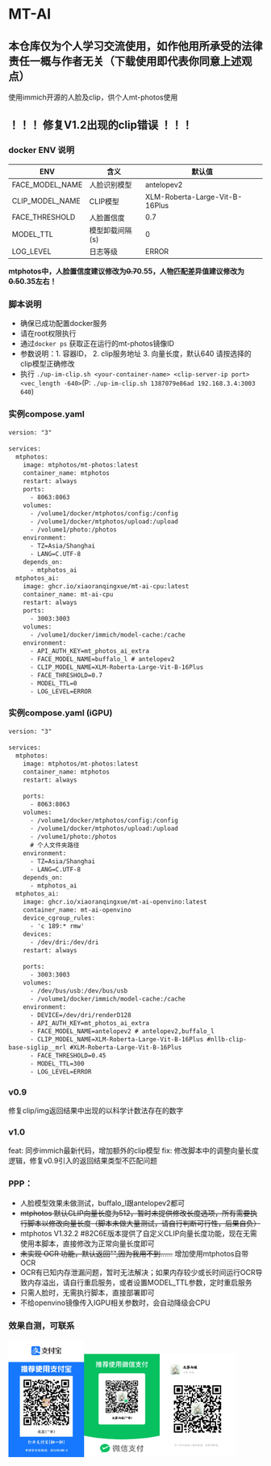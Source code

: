 # MT-AI
## 本仓库仅为个人学习交流使用，如作他用所承受的法律责任一概与作者无关（下载使用即代表你同意上述观点）

使用immich开源的人脸及clip，供个人mt-photos使用

## ！！！ 修复V1.2出现的clip错误 ！！！

### docker ENV 说明

| ENV | 含义 | 默认值|
| ---- | ---- | ----|
| FACE_MODEL_NAME | 人脸识别模型 | antelopev2 |
| CLIP_MODEL_NAME | CLIP模型| XLM-Roberta-Large-Vit-B-16Plus |
| FACE_THRESHOLD | 人脸置信度 | 0.7 |
| MODEL_TTL | 模型卸载间隔(s) | 0 |
| LOG_LEVEL | 日志等级 | ERROR |

**mtphotos中，人脸置信度建议修改为~~0.7~~0.55，人物匹配差异值建议修改为~~0.5~~0.35左右！**
### 脚本说明
- 确保已成功配置docker服务
- 请在root权限执行
- 通过`docker ps` 获取正在运行的mt-photos镜像ID
- 参数说明：1. 容器ID， 2. clip服务地址 3. 向量长度，默认640 请按选择的clip模型正确修改
- 执行 `./up-im-clip.sh <your-container-name> <clip-server-ip port> <vec_length -640>`(P: `./up-im-clip.sh 1387079e86ad 192.168.3.4:3003 640`)


### 实例compose.yaml
```
version: "3"

services:
  mtphotos:
    image: mtphotos/mt-photos:latest
    container_name: mtphotos
    restart: always
    ports:
      - 8063:8063
    volumes:
      - /volume1/docker/mtphotos/config:/config
      - /volume1/docker/mtphotos/upload:/upload
      - /volume1/photo:/photos
    environment:
      - TZ=Asia/Shanghai
      - LANG=C.UTF-8
    depends_on:
      - mtphotos_ai
  mtphotos_ai:
    image: ghcr.io/xiaoranqingxue/mt-ai-cpu:latest
    container_name: mt-ai-cpu
    restart: always
    ports:
      - 3003:3003
    volumes:
      - /volume1/docker/immich/model-cache:/cache
    environment:
      - API_AUTH_KEY=mt_photos_ai_extra
      - FACE_MODEL_NAME=buffalo_l # antelopev2
      - CLIP_MODEL_NAME=XLM-Roberta-Large-Vit-B-16Plus
      - FACE_THRESHOLD=0.7
      - MODEL_TTL=0
      - LOG_LEVEL=ERROR

```
### 实例compose.yaml (iGPU)
```
version: "3"

services:
  mtphotos:
    image: mtphotos/mt-photos:latest
    container_name: mtphotos
    restart: always

    ports:
      - 8063:8063
    volumes:
      - /volume1/docker/mtphotos/config:/config
      - /volume1/docker/mtphotos/upload:/upload
      - /volume1/photo:/photos
      # 个人文件夹路径
    environment:
      - TZ=Asia/Shanghai
      - LANG=C.UTF-8
    depends_on:
      - mtphotos_ai
  mtphotos_ai:
    image: ghcr.io/xiaoranqingxue/mt-ai-openvino:latest
    container_name: mt-ai-openvino
    device_cgroup_rules:
      - 'c 189:* rmw'
    devices:
      - /dev/dri:/dev/dri
    restart: always

    ports:
      - 3003:3003
    volumes:
      - /dev/bus/usb:/dev/bus/usb
      - /volume1/docker/immich/model-cache:/cache
    environment:
      - DEVICE=/dev/dri/renderD128
      - API_AUTH_KEY=mt_photos_ai_extra
      - FACE_MODEL_NAME=antelopev2 # antelopev2,buffalo_l
      - CLIP_MODEL_NAME=XLM-Roberta-Large-Vit-B-16Plus #nllb-clip-base-siglip__mrl #XLM-Roberta-Large-Vit-B-16Plus
      - FACE_THRESHOLD=0.45
      - MODEL_TTL=300
      - LOG_LEVEL=ERROR

```

### v0.9
修复clip/img返回结果中出现的以科学计数法存在的数字

### v1.0
feat: 同步immich最新代码，增加额外的clip模型
fix:  修改脚本中的调整向量长度逻辑，修复v0.9引入的返回结果类型不匹配问题



### PPP：
- 人脸模型效果未做测试，buffalo_l跟antelopev2都可
- ~~mtphotos 默认CLIP向量长度为512，暂时未提供修改长度选项，所有需要执行脚本以修改向量长度（脚本未做大量测试，请自行判断可行性，后果自负）~~
- mtphotos V1.32.2 #82C6E版本提供了自定义CLIP向量长度功能，现在无需使用本脚本，直接修改为正常向量长度即可
- ~~未实现 OCR 功能，默认返回"",因为我用不到……~~ 增加使用mtphotos自带OCR
- OCR有已知内存泄漏问题，暂时无法解决；如果内存较少或长时间运行OCR导致内存溢出，请自行重启服务，或者设置MODEL_TTL参数，定时重启服务
- 只需人脸时，无需执行脚本，直接部署即可
- 不给openvino镜像传入IGPU相关参数时，会自动降级会CPU


### 效果自测，可联系
<img src="./1719887659169.jpg" width="150px"><img src="./mm_facetoface_collect_qrcode_1719888178476.png" width="150px"><img src="./mmqrcode1719888085154.png" width="150px">
